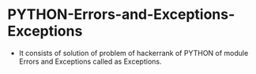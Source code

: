 # PYTHON-Errors-and-Exceptions-Exceptions
- It consists of solution of problem of hackerrank of PYTHON of module Errors and Exceptions called as Exceptions.
